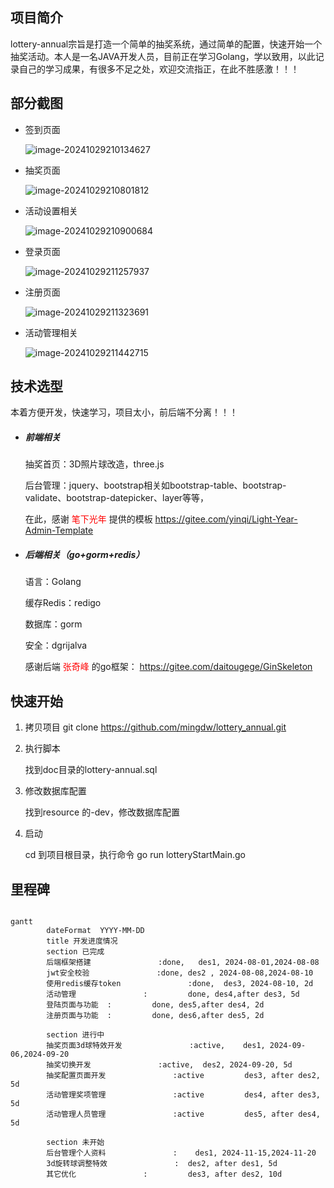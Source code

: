 ## 项目简介
lottery-annual宗旨是打造一个简单的抽奖系统，通过简单的配置，快速开始一个抽奖活动。本人是一名JAVA开发人员，目前正在学习Golang，学以致用，以此记录自己的学习成果，有很多不足之处，欢迎交流指正，在此不胜感激！！！



## 部分截图

- 签到页面

  ![image-20241029210134627](https://github.com/mingdw/lottery_annual/blob/master/doc/img/image-20241029210134627.png)

- 抽奖页面

  ![image-20241029210801812](https://github.com/mingdw/lottery_annual/blob/master/doc/img/image-20241029210801812.png)

- 活动设置相关

  ![image-20241029210900684](https://github.com/mingdw/lottery_annual/blob/master/doc/img/image-20241029210900684.png)

- 登录页面

  ![image-20241029211257937](https://github.com/mingdw/lottery_annual/blob/master/doc/img/image-20241029211257937.png)

- 注册页面

  ![image-20241029211323691](https://github.com/mingdw/lottery_annual/blob/master/doc/img/\image-20241029211323691.png)

- 活动管理相关

  ![image-20241029211442715](https://github.com/mingdw/lottery_annual/blob/master/doc/img/\image-20241029211442715.png)



## 技术选型

本着方便开发，快速学习，项目太小，前后端不分离！！！

- ##### 前端相关

  抽奖首页：3D照片球改造，three.js

  后台管理：jquery、bootstrap相关如bootstrap-table、bootstrap-validate、bootstrap-datepicker、layer等等，

  在此，感谢<font color=red> 笔下光年 </font>提供的模板 <a> https://gitee.com/yinqi/Light-Year-Admin-Template</a>

- ##### 后端相关（go+gorm+redis）

  语言：Golang

  缓存Redis：redigo

  数据库：gorm

  安全：dgrijalva

  感谢后端 <font color=red>张奇峰 </font>的go框架：<a><font color=red> https://gitee.com/daitougege/GinSkeleton</font></a>

  

## 快速开始

1. 拷贝项目 git  clone  https://github.com/mingdw/lottery_annual.git

2. 执行脚本

   找到doc目录的lottery-annual.sql

3. 修改数据库配置

   找到resource 的-dev，修改数据库配置

4. 启动

   cd 到项目根目录，执行命令 go run lotteryStartMain.go



## 里程碑

```mermaid

gantt
        dateFormat  YYYY-MM-DD
        title 开发进度情况
        section 已完成
        后端框架搭建               :done,   des1, 2024-08-01,2024-08-08
        jwt安全校验               :done, des2 , 2024-08-08,2024-08-10
        使用redis缓存token               :done,  des3, 2024-08-10, 2d
        活动管理               :         done, des4,after des3, 5d
        登陆页面与功能  :         done, des5,after des4, 2d
        注册页面与功能  :         done, des6,after des5, 2d
        
        section 进行中
        抽奖页面3d球特效开发               :active,    des1, 2024-09-06,2024-09-20
        抽奖切换开发               :active,  des2, 2024-09-20, 5d
        抽奖配置页面开发               :active         des3, after des2, 5d
        活动管理奖项管理               :active         des4, after des3, 5d
        活动管理人员管理               :active         des5, after des4, 5d
        
        section 未开始
        后台管理个人资料               :    des1, 2024-11-15,2024-11-20
        3d旋转球调整特效               :  des2, after des1, 5d
        其它优化               :         des3, after des2, 10d


```
